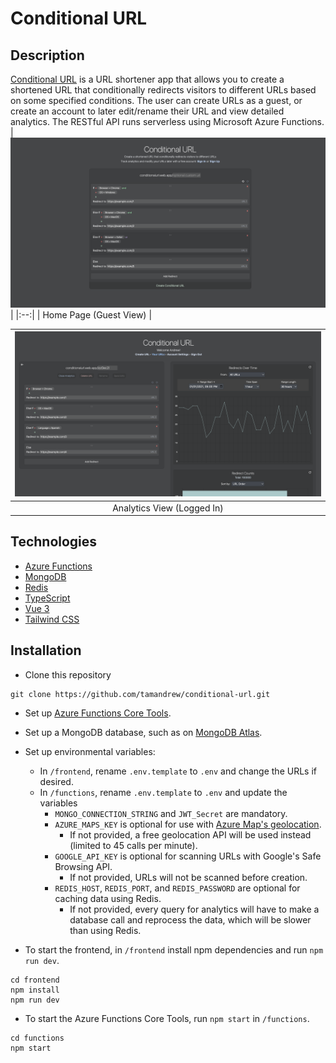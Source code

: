# Conditional URL

## Description
[Conditional URL](https://conditionalurl.web.app) is a URL shortener app that allows you to create a shortened URL that conditionally redirects visitors to different URLs based on some specified conditions. The user can create URLs as a guest, or create an account to later edit/rename their URL and view detailed analytics. The RESTful API runs serverless using Microsoft Azure Functions.
| ![Home Page](demo.png) | 
|:--:| 
| Home Page (Guest View) |

| ![Analytics View](analytics.png) | 
|:--:| 
| Analytics View (Logged In)|


## Technologies
- [Azure Functions](https://azure.microsoft.com/en-us/products/functions/)
- [MongoDB](https://www.mongodb.com/)
- [Redis](https://redis.com/redis-enterprise-cloud/overview/)
- [TypeScript](https://www.typescriptlang.org/download)
- [Vue 3](https://v3.vuejs.org/guide/introduction.html)
- [Tailwind CSS](https://tailwindcss.com/docs/guides/create-react-app)

## Installation
- Clone this repository 
```
git clone https://github.com/tamandrew/conditional-url.git
```
- Set up [Azure Functions Core Tools](https://docs.microsoft.com/en-us/azure/azure-functions/functions-run-local?tabs=windows%2Ccsharp%2Cbash). 
- Set up a MongoDB database, such as on [MongoDB Atlas](https://www.mongodb.com/atlas/database).
- Set up environmental variables:
    - In `/frontend`, rename `.env.template` to `.env` and change the URLs if desired.
    - In `/functions`, rename `.env.template` to `.env` and update the variables
        - `MONGO_CONNECTION_STRING` and `JWT_Secret` are mandatory.
        - `AZURE_MAPS_KEY` is optional for use with [Azure Map's geolocation](https://learn.microsoft.com/en-us/azure/azure-maps/azure-maps-authentication#shared-key-authentication).
            - If not provided, a free geolocation API will be used instead (limited to 45 calls per minute).
        - `GOOGLE_API_KEY` is optional for scanning URLs with Google's Safe Browsing API. 
            - If not provided, URLs will not be scanned before creation.
        - `REDIS_HOST`, `REDIS_PORT`, and `REDIS_PASSWORD` are optional for caching data using Redis.
            - If not provided, every query for analytics will have to make a database call and reprocess the data, which will be slower than using Redis.

- To start the frontend, in `/frontend` install npm dependencies and run `npm run dev`.
```
cd frontend
npm install
npm run dev
```
- To start the Azure Functions Core Tools, run `npm start` in `/functions`.
```
cd functions
npm start
```
